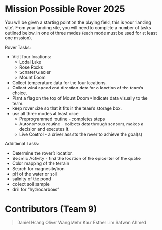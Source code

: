 # Mission Possible Rover 2025
You will be given a starting point on the playing field, this is your ‘landing site’.  From your landing site, you will need to complete a number of tasks outlined below, in one of three modes (each mode must be used for at least one mission).

Rover Tasks:
* Visit four locations:
  * Lodal Lake
  * Rose Rocks
  * Schafer Glacier
  * Mount Doom
* Collect temperature data for the four locations.
* Collect wind speed and direction data for a location of the team’s choice.
* Plant a flag on the top of Mount Doom
*Indicate data visually to the team.
* keep rover size so that it fits in the team’s storage box.
* use all three modes at least once
  * Preprogrammed routine - completes steps
  * Autonomous routine - collects data through sensors, makes a decision and executes it.
  * Live Control - a driver assists the rover to achieve the goal(s)

Additional Tasks:
* Determine the rover’s location.
* Seismic Activity - find the location of the epicenter of the quake
* Color mapping of the terrain
* Search for magnesite/iron
* pH of the water or soil
* salinity of the pond
* collect soil sample
* drill for “hydrocarbons”

# Contributors (Team 9)
> Daniel Hoang
> Oliver Wang
> Mehr Kaur
> Esther Lim
> Safwan Ahmed
